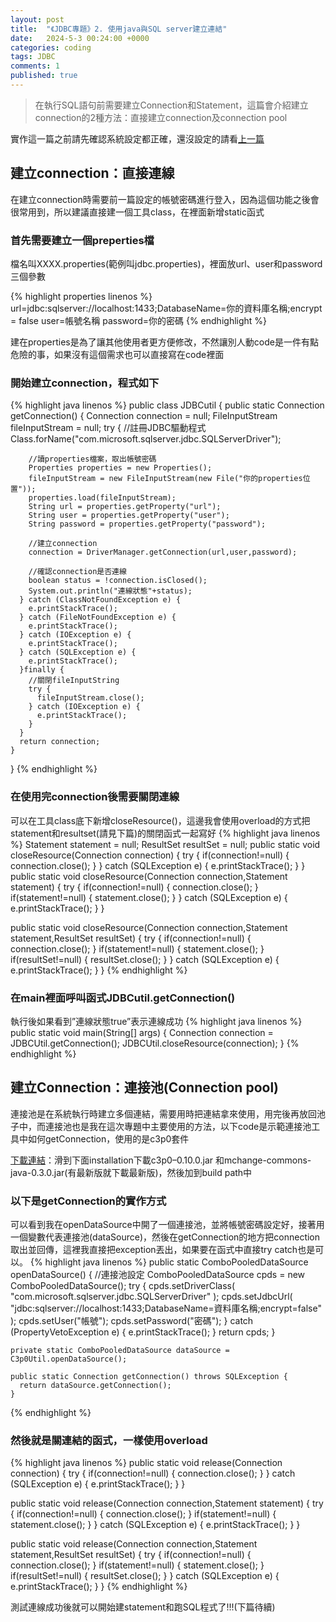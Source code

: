 ```yaml
---
layout: post
title:  "《JDBC專題》2. 使用java與SQL server建立連結"
date:   2024-5-3 00:24:00 +0000
categories: coding
tags: JDBC
comments: 1
published: true
---
```

>在執行SQL語句前需要建立Connection和Statement，這篇會介紹建立connection的2種方法：直接建立connection及connection pool

實作這一篇之前請先確認系統設定都正確，還沒設定的請看[上一篇](https://tcwsunny.github.io/2024/05/01/jdbc-setting)

## 建立connection：直接連線

在建立connection時需要前一篇設定的帳號密碼進行登入，因為這個功能之後會很常用到，所以建議直接建一個工具class，在裡面新增static函式

### 首先需要建立一個preperties檔

  檔名叫XXXX.properties(範例叫jdbc.properties)，裡面放url、user和password三個參數

  {% highlight properties linenos %}
  url=jdbc:sqlserver://localhost:1433;DatabaseName=你的資料庫名稱;encrypt = false
  user=帳號名稱
  password=你的密碼
  {% endhighlight %}

  建在properties是為了讓其他使用者更方便修改，不然讓別人動code是一件有點危險的事，如果沒有這個需求也可以直接寫在code裡面

### 開始建立connection，程式如下

  {% highlight java linenos %}
  public class JDBCutil {
    public static Connection getConnection() {
      Connection connection = null;
      FileInputStream fileInputStream = null;
      try {
        //註冊JDBC驅動程式
        Class.forName("com.microsoft.sqlserver.jdbc.SQLServerDriver");

        //讀properties檔案，取出帳號密碼
        Properties properties = new Properties();
        fileInputStream = new FileInputStream(new File("你的properties位置"));
        properties.load(fileInputStream);
        String url = properties.getProperty("url");
        String user = properties.getProperty("user");
        String password = properties.getProperty("password");

        //建立connection
        connection = DriverManager.getConnection(url,user,password);

        //確認connection是否連線
        boolean status = !connection.isClosed();
        System.out.println("連線狀態"+status);
      } catch (ClassNotFoundException e) {
        e.printStackTrace();
      } catch (FileNotFoundException e) {
        e.printStackTrace();
      } catch (IOException e) {
        e.printStackTrace();
      } catch (SQLException e) {
        e.printStackTrace();
      }finally {
        //關閉fileInputString
        try {
          fileInputStream.close();
        } catch (IOException e) {
          e.printStackTrace();
        }
      }
      return connection;
    }
  }
  {% endhighlight %}

### 在使用完connection後需要關閉連線

  可以在工具class底下新增closeResource()，這邊我會使用overload的方式把statement和resultset(請見下篇)的關閉函式一起寫好
  {% highlight java linenos %}
  Statement statement = null;
  ResultSet resultSet = null; 
  public static void closeResource(Connection connection) {
    try {
      if(connection!=null) {
        connection.close();
      }
    } catch (SQLException e) {
      e.printStackTrace();
    }
  }
  public static void closeResource(Connection connection,Statement statement) {
    try {
      if(connection!=null) {
        connection.close();
      }
      if(statement!=null) {
        statement.close();
      }
    } catch (SQLException e) {
      e.printStackTrace();
    }
  }
  
  public static void closeResource(Connection connection,Statement statement,ResultSet resultSet) {
    try {
      if(connection!=null) {
        connection.close();
      }
      if(statement!=null) {
        statement.close();
      }
      if(resultSet!=null) {
        resultSet.close();
      }
    } catch (SQLException e) {
      e.printStackTrace();
    }
  }
  {% endhighlight %}

### 在main裡面呼叫函式JDBCutil.getConnection()

  執行後如果看到”連線狀態true”表示連線成功
  {% highlight java linenos %}
  public static void main(String[] args) {
    Connection connection = JDBCUtil.getConnection();
    JDBCUtil.closeResource(connection);
  }
  {% endhighlight %}

## 建立Connection：連接池(Connection pool)

連接池是在系統執行時建立多個連結，需要用時把連結拿來使用，用完後再放回池子中，而連接池也是我在這次專題中主要使用的方法，以下code是示範連接池工具中如何getConnection，使用的是c3p0套件

[下載連結](https://www.mchange.com/projects/c3p0/)：滑到下面installation下載c3p0–0.10.0.jar 和mchange-commons-java-0.3.0.jar(有最新版就下載最新版)，然後加到build path中

### 以下是getConnection的實作方式

  可以看到我在openDataSource中開了一個連接池，並將帳號密碼設定好，接著用一個變數代表連接池(dataSource)，然後在getConnection的地方把connection取出並回傳，這裡我直接把exception丟出，如果要在函式中直接try catch也是可以。
  {% highlight java linenos %}
  public static ComboPooledDataSource openDataSource() {
    //連接池設定
    ComboPooledDataSource cpds = new ComboPooledDataSource();
    try {
      cpds.setDriverClass( "com.microsoft.sqlserver.jdbc.SQLServerDriver" );
      cpds.setJdbcUrl( "jdbc:sqlserver://localhost:1433;DatabaseName=資料庫名稱;encrypt=false" );
      cpds.setUser("帳號");
      cpds.setPassword("密碼");
    } catch (PropertyVetoException e) {
      e.printStackTrace();
    }
      return cpds;
    }
  
    private static ComboPooledDataSource dataSource = C3p0Util.openDataSource();
  
    public static Connection getConnection() throws SQLException {
      return dataSource.getConnection();
    }
  {% endhighlight %}

### 然後就是關連結的函式，一樣使用overload

  {% highlight java linenos %}
  public static void release(Connection connection) {
    try {
      if(connection!=null) {
        connection.close();
    }
    } catch (SQLException e) {
      e.printStackTrace();
    }
  }
  
  public static void release(Connection connection,Statement statement) {
    try {
      if(connection!=null) {
        connection.close();
      }
      if(statement!=null) {
        statement.close();
      }
    } catch (SQLException e) {
      e.printStackTrace();
    }
  }
  
  public static void release(Connection connection,Statement statement,ResultSet resultSet) {
    try {
      if(connection!=null) {
        connection.close();
      }
      if(statement!=null) {
        statement.close();
      }
      if(resultSet!=null) {
        resultSet.close();
      }
    } catch (SQLException e) {
      e.printStackTrace();
    }
  }
  {% endhighlight %}
  
測試連線成功後就可以開始建statement和跑SQL程式了!!!(下篇待續)
